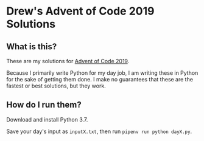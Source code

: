 # Drew's Advent of Code 2019 Solutions

## What is this?

These are my solutions for [Advent of Code 2019](https://adventofcode.com/2019).

Because I primarily write Python for my day job, I am writing these in Python
for the sake of getting them done. I make no guarantees that these are the
fastest or best solutions, but they work.

## How do I run them?

Download and install Python 3.7.

Save your day's input as `inputX.txt`, then run `pipenv run python dayX.py`.
